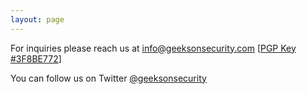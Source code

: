 ```yaml
---
layout: page
---
```


For inquiries please reach us at <a href="mailto:info@geeksonsecurity.com">info@geeksonsecurity.com</a> [<a href="/3F8BE772.asc">PGP Key #3F8BE772</a>]

You can follow us on Twitter <a href="https://twitter.com/geeksonsecurity">@geeksonsecurity</a>
